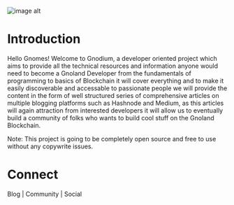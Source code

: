 ![image alt](https://github.com/Danish-Mahboob/Gnodium/blob/43dfc78f5e95ccaa2446c286497de602c81259c3/Banner.jpg)
# Introduction
Hello Gnomes! Welcome to Gnodium, a developer oriented project which aims to provide all the technical resources and information anyone would need to become a Gnoland Developer from the fundamentals of programming to basics of Blockchain it will cover everything and to make it easily discoverable and accessable to passionate people we will provide the content in the form of well structured series of comprehensive articles on multiple blogging platforms such as Hashnode and Medium, as this articles will again attraction from interested developers it will allow us to eventually build a community of folks who wants to build cool stuff on the Gnoland Blockchain. 

Note: This project is going to be completely open source and free to use without any copywrite issues.





# Connect
Blog | Community | Social


